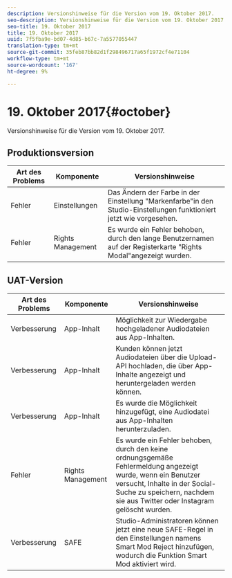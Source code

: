 ```yaml
---
description: Versionshinweise für die Version vom 19. Oktober 2017.
seo-description: Versionshinweise für die Version vom 19. Oktober 2017.
seo-title: 19. Oktober 2017
title: 19. Oktober 2017
uuid: 7f5fba9e-bd07-4d85-b67c-7a5577055447
translation-type: tm+mt
source-git-commit: 35feb87bb82d1f298496717a65f1972cf4e71104
workflow-type: tm+mt
source-wordcount: '167'
ht-degree: 9%

---
```



# 19. Oktober 2017{#october}

Versionshinweise für die Version vom 19. Oktober 2017.

## Produktionsversion

| **Art des Problems** | **Komponente** | **Versionshinweise** |
|---|---|---|
| Fehler | Einstellungen | Das Ändern der Farbe in der Einstellung &quot;Markenfarbe&quot;in den Studio-Einstellungen funktioniert jetzt wie vorgesehen. |
| Fehler | Rights Management | Es wurde ein Fehler behoben, durch den lange Benutzernamen auf der Registerkarte &quot;Rights Modal&quot;angezeigt wurden. |

## UAT-Version

| **Art des Problems** | **Komponente** | **Versionshinweise** |
|---|---|---|
| Verbesserung | App-Inhalt | Möglichkeit zur Wiedergabe hochgeladener Audiodateien aus App-Inhalten. |
| Verbesserung | App-Inhalt | Kunden können jetzt Audiodateien über die Upload-API hochladen, die über App-Inhalte angezeigt und heruntergeladen werden können. |
| Verbesserung | App-Inhalt | Es wurde die Möglichkeit hinzugefügt, eine Audiodatei aus App-Inhalten herunterzuladen. |
| Fehler | Rights Management | Es wurde ein Fehler behoben, durch den keine ordnungsgemäße Fehlermeldung angezeigt wurde, wenn ein Benutzer versucht, Inhalte in der Social-Suche zu speichern, nachdem sie aus Twitter oder Instagram gelöscht wurden. |
| Verbesserung | SAFE | Studio-Administratoren können jetzt eine neue SAFE-Regel in den Einstellungen namens Smart Mod Reject hinzufügen, wodurch die Funktion Smart Mod aktiviert wird. |

